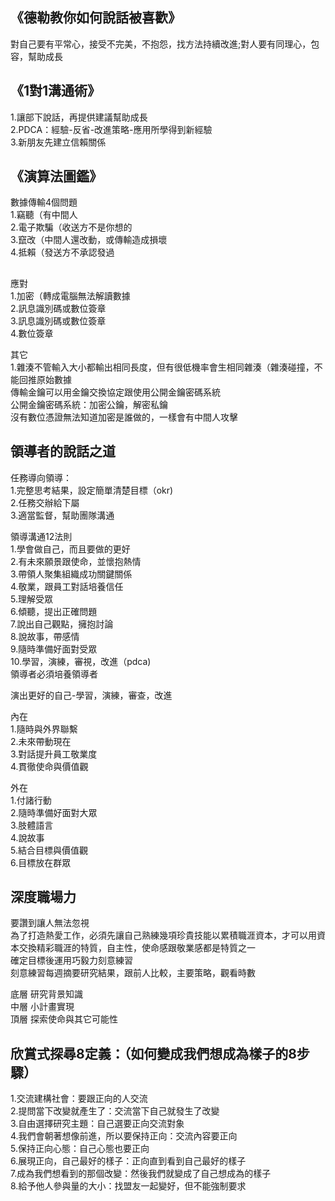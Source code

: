 ## 《德勒教你如何說話被喜歡》
對自己要有平常心，接受不完美，不抱怨，找方法持續改進;對人要有同理心，包容，幫助成長  
## 《1對1溝通術》
1.讓部下說話，再提供建議幫助成長  
2.PDCA：經驗-反省-改進策略-應用所學得到新經驗  
3.新朋友先建立信賴關係  
## 《演算法圖鑑》
數據傳輸4個問題  
1.竊聽（有中間人  
2.電子欺騙（收送方不是你想的  
3.竄改（中間人還改動，或傳輸造成損壞  
4.抵賴（發送方不承認發過  
## 

應對  
1.加密（轉成電腦無法解讀數據  
2.訊息識別碼或數位簽章  
3.訊息識別碼或數位簽章  
4.數位簽章  

其它  
1.雜湊不管輸入大小都輸出相同長度，但有很低機率會生相同雜湊（雜湊碰撞，不能回推原始數據  
傳輸金鑰可以用金鑰交換協定跟使用公開金鑰密碼系統  
公開金鑰密碼系統：加密公鑰，解密私鑰  
沒有數位憑證無法知道加密是誰做的，一樣會有中間人攻擊  

## 領導者的說話之道
任務導向領導：  
1.完整思考結果，設定簡單清楚目標（okr)  
2.任務交辦給下屬  
3.適當監督，幫助團隊溝通  

領導溝通12法則  
1.學會做自己，而且要做的更好  
2.有未來願景跟使命，並懷抱熱情  
3.帶領人聚集組織成功關鍵關係  
4.敬業，跟員工對話培養信任  
5.理解受眾  
6.傾聽，提出正確問題  
7.說出自己觀點，擁抱討論  
8.說故事，帶感情  
9.隨時準備好面對受眾  
10.學習，演練，審視，改進（pdca)  
領導者必須培養領導者  

演出更好的自己-學習，演練，審查，改進  

內在  
1.隨時與外界聯繫  
2.未來帶動現在  
3.對話提升員工敬業度  
4.貫徹使命與價值觀  

外在  
1.付諸行動  
2.隨時準備好面對大眾  
3.肢體語言  
4.說故事  
5.結合目標與價值觀  
6.目標放在群眾  

## 深度職場力
要讚到讓人無法忽視  
為了打造熱愛工作，必須先讓自己熟練幾項珍貴技能以累積職涯資本，才可以用資本交換精彩職涯的特質，自主性，使命感跟敬業感都是特質之一  
確定目標後運用巧毅力刻意練習  
刻意練習每週摘要研究結果，跟前人比較，主要策略，觀看時數  

底層 研究背景知識  
中層 小計畫實現  
頂層 探索使命與其它可能性  

## 欣賞式探尋8定義：（如何變成我們想成為樣子的8步驟）
1.交流建構社會：要跟正向的人交流  
2.提問當下改變就產生了：交流當下自己就發生了改變  
3.自由選擇研究主題：自己選要正向交流對象  
4.我們會朝著想像前進，所以要保持正向：交流內容要正向  
5.保持正向心態：自己心態也要正向  
6.展現正向，自己最好的樣子：正向直到看到自己最好的樣子  
7.成為我們想看到的那個改變：然後我們就變成了自己想成為的樣子  
8.給予他人參與量的大小：找盟友一起變好，但不能強制要求  
